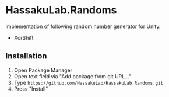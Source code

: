# HassakuLab.Randoms

Implementation of following random number generator for Unity.

- XorShift

## Installation

1. Open Package Manager
1. Open text field via "Add package from git URL..."
1. Type `https://github.com/HassakuLab/HassakuLab.Randoms.git`
1. Press "Install"
